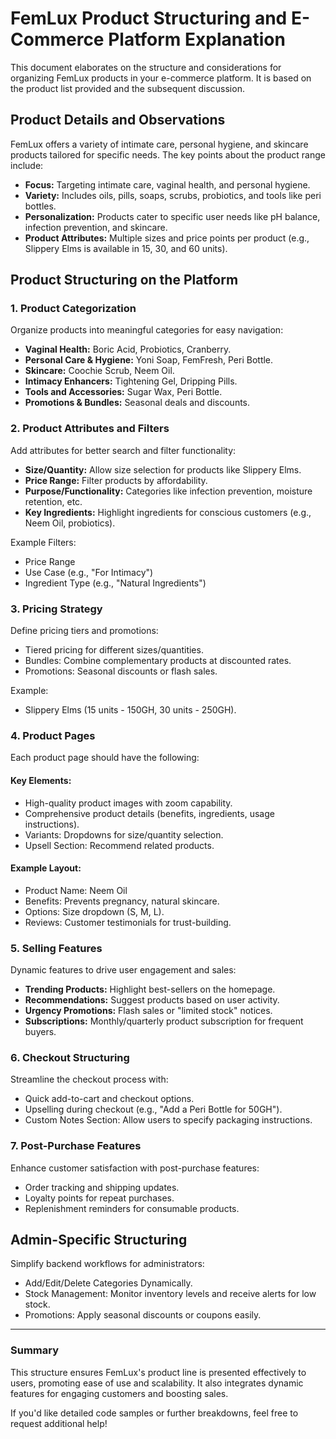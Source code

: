 
# FemLux Product Structuring and E-Commerce Platform Explanation

This document elaborates on the structure and considerations for organizing FemLux products in your e-commerce platform. It is based on the product list provided and the subsequent discussion.

## **Product Details and Observations**

FemLux offers a variety of intimate care, personal hygiene, and skincare products tailored for specific needs. The key points about the product range include:

- **Focus:** Targeting intimate care, vaginal health, and personal hygiene.
- **Variety:** Includes oils, pills, soaps, scrubs, probiotics, and tools like peri bottles.
- **Personalization:** Products cater to specific user needs like pH balance, infection prevention, and skincare.
- **Product Attributes:** Multiple sizes and price points per product (e.g., Slippery Elms is available in 15, 30, and 60 units).

## **Product Structuring on the Platform**

### 1. **Product Categorization**
Organize products into meaningful categories for easy navigation:

- **Vaginal Health:** Boric Acid, Probiotics, Cranberry.
- **Personal Care & Hygiene:** Yoni Soap, FemFresh, Peri Bottle.
- **Skincare:** Coochie Scrub, Neem Oil.
- **Intimacy Enhancers:** Tightening Gel, Dripping Pills.
- **Tools and Accessories:** Sugar Wax, Peri Bottle.
- **Promotions & Bundles:** Seasonal deals and discounts.

### 2. **Product Attributes and Filters**
Add attributes for better search and filter functionality:
- **Size/Quantity:** Allow size selection for products like Slippery Elms.
- **Price Range:** Filter products by affordability.
- **Purpose/Functionality:** Categories like infection prevention, moisture retention, etc.
- **Key Ingredients:** Highlight ingredients for conscious customers (e.g., Neem Oil, probiotics).

Example Filters:
- Price Range
- Use Case (e.g., "For Intimacy")
- Ingredient Type (e.g., "Natural Ingredients")

### 3. **Pricing Strategy**
Define pricing tiers and promotions:
- Tiered pricing for different sizes/quantities.
- Bundles: Combine complementary products at discounted rates.
- Promotions: Seasonal discounts or flash sales.

Example:
- Slippery Elms (15 units - 150GH, 30 units - 250GH).

### 4. **Product Pages**
Each product page should have the following:

#### Key Elements:
- High-quality product images with zoom capability.
- Comprehensive product details (benefits, ingredients, usage instructions).
- Variants: Dropdowns for size/quantity selection.
- Upsell Section: Recommend related products.

#### Example Layout:
- Product Name: Neem Oil
- Benefits: Prevents pregnancy, natural skincare.
- Options: Size dropdown (S, M, L).
- Reviews: Customer testimonials for trust-building.

### 5. **Selling Features**
Dynamic features to drive user engagement and sales:

- **Trending Products:** Highlight best-sellers on the homepage.
- **Recommendations:** Suggest products based on user activity.
- **Urgency Promotions:** Flash sales or "limited stock" notices.
- **Subscriptions:** Monthly/quarterly product subscription for frequent buyers.

### 6. **Checkout Structuring**
Streamline the checkout process with:
- Quick add-to-cart and checkout options.
- Upselling during checkout (e.g., "Add a Peri Bottle for 50GH").
- Custom Notes Section: Allow users to specify packaging instructions.

### 7. **Post-Purchase Features**
Enhance customer satisfaction with post-purchase features:
- Order tracking and shipping updates.
- Loyalty points for repeat purchases.
- Replenishment reminders for consumable products.

## **Admin-Specific Structuring**
Simplify backend workflows for administrators:
- Add/Edit/Delete Categories Dynamically.
- Stock Management: Monitor inventory levels and receive alerts for low stock.
- Promotions: Apply seasonal discounts or coupons easily.

---

### Summary
This structure ensures FemLux's product line is presented effectively to users, promoting ease of use and scalability. It also integrates dynamic features for engaging customers and boosting sales.

If you'd like detailed code samples or further breakdowns, feel free to request additional help!
